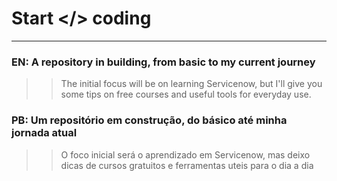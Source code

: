 # Start </> coding
________________________________________________________________________________________________________________________________________________________________________________________________________________

### EN: A repository in building, from basic to my current journey 
>> The initial focus will be on learning Servicenow, but I'll give you some tips on free courses and useful tools for everyday use. 

### PB: Um repositório em construção, do básico até   minha jornada atual
>> O foco inicial será o aprendizado em Servicenow, mas deixo dicas de cursos gratuitos e ferramentas uteis para o dia a dia



